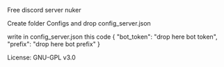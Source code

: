 Free discord server nuker

Create folder Configs and drop config_server.json

write in config_server.json this code
{
  "bot_token": "drop here bot token",
  "prefix": "drop here bot prefix"
}

License:
GNU-GPL v3.0

